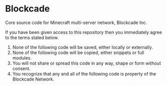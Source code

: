 # Blockcade
Core source code for Minecraft multi-server network, Blockcade Inc.

If you have been given access to this repository then you immediately agree to the terms stated below.
1. None of the following code will be saved, either locally or externally.
2. None of the following code will be copied, either snippets or full modules.
3. You will not share or spread this code in any way, shape or form without consent.
4. You recognize that any and all of the following code is property of the Blockcade Network.
